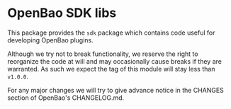 OpenBao SDK libs
=================

This package provides the `sdk` package which contains code useful for
developing OpenBao plugins.

Although we try not to break functionality, we reserve the right to reorganize
the code at will and may occasionally cause breaks if they are warranted. As
such we expect the tag of this module will stay less than `v1.0.0`.

For any major changes we will try to give advance notice in the CHANGES section
of OpenBao's CHANGELOG.md.

